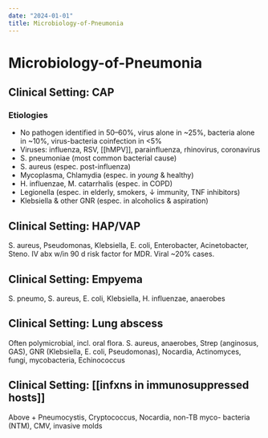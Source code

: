```yaml
---
date: "2024-01-01"
title: Microbiology-of-Pneumonia
---
```



# Microbiology-of-Pneumonia

## Clinical Setting: CAP

### Etiologies
- No pathogen identified in 50–60%, virus alone in ~25%, bacteria alone in ~10%, virus-bacteria coinfection in <5%
- Viruses: influenza, RSV, [[hMPV]], parainfluenza, rhinovirus, coronavirus
- S. pneumoniae (most common bacterial cause)
- S. aureus (espec. post-influenza)
- Mycoplasma, Chlamydia (espec. in _young_ & healthy)
- H. influenzae, M. catarrhalis (espec. in COPD)
- Legionella (espec. in elderly, smokers, ↓ immunity, TNF inhibitors)
- Klebsiella & other GNR (espec. in alcoholics & aspiration)

## Clinical Setting: HAP/VAP

S. aureus, Pseudomonas, Klebsiella, E. coli, Enterobacter, Acinetobacter, Steno. IV abx w/in 90 d risk factor for MDR. Viral ~20% cases.

## Clinical Setting: Empyema

S. pneumo, S. aureus, E. coli, Klebsiella, H. influenzae, anaerobes

## Clinical Setting: Lung abscess

Often polymicrobial, incl. oral flora. S. aureus, anaerobes, Strep (anginosus, GAS), GNR (Klebsiella, E. coli, Pseudomonas), Nocardia, Actinomyces, fungi, mycobacteria, Echinococcus

## Clinical Setting: [[infxns in immunosuppressed hosts]]

Above + Pneumocystis, Cryptococcus, Nocardia, non-TB myco- bacteria (NTM), CMV, invasive molds
